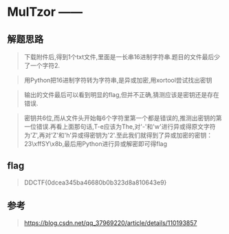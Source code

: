 # MulTzor ——

## 解题思路

> 下载附件后,得到1个txt文件,里面是一长串16进制字符串.题目的文件最后少了一个字符2.

> 用Python把16进制字符转为字符串,是异或加密,用xortool尝试找出密钥

> 输出的文件最后可以看到明显的flag,但并不正确,猜测应该是密钥还是存在错误.

> 密钥共6位,而从文件头开始每6个字符里第一个都是错误的,推测出密钥的第一位错误.再看上面那句话,T-e应该为The,对'-'和'w'进行异或得原文字符为'Z',再对'Z'和'h'异或得密钥为'2'.至此我们就得到了异或加密的密钥：23\xffSY\x8b,最后用Python进行异或解密即可得flag

## flag

> DDCTF{0dcea345ba46680b0b323d8a810643e9}

## 参考

> https://blog.csdn.net/qq_37969220/article/details/110193857